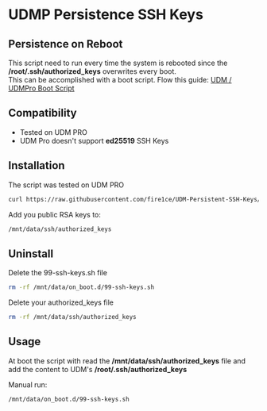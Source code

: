 # UDMP Persistence SSH Keys

## Persistence on Reboot

This script need to run every time the system is rebooted since the **/root/.ssh/authorized_keys** overwrites every boot.  
This can be accomplished with a boot script. Flow this guide: [UDM / UDMPro Boot Script](https://github.com/boostchicken-dev/udm-utilities/tree/master/on-boot-script)

## Compatibility

- Tested on UDM PRO
- UDM Pro doesn't support **ed25519** SSH Keys

## Installation

The script was tested on UDM PRO

```bash
curl https://raw.githubusercontent.com/fire1ce/UDM-Persistent-SSH-Keys/main/install.sh | sh
```

Add you public RSA keys to:

```bash
/mnt/data/ssh/authorized_keys
```

## Uninstall

Delete the 99-ssh-keys.sh file

```bash
rm -rf /mnt/data/on_boot.d/99-ssh-keys.sh
```

Delete your authorized_keys file

```bash
rm -rf /mnt/data/ssh/authorized_keys
```

## Usage

At boot the script with read the **/mnt/data/ssh/authorized_keys** file and add the content to UDM's **/root/.ssh/authorized_keys**

Manual run:

```bash
/mnt/data/on_boot.d/99-ssh-keys.sh
```
